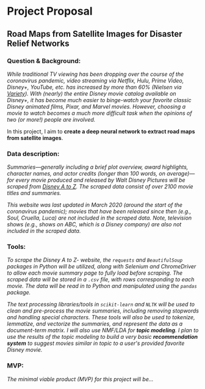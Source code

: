 # Project Proposal
## Road Maps from Satellite Images for Disaster Relief Networks

### Question & Background:
_While traditional TV viewing has been dropping over the course of the coronavirus pandemic, video streaming via Netflix, Hulu, Prime Video, Disney+, YouTube, etc. has increased by more than 60% (Nielsen via [Variety](https://variety.com/2020/digital/news/coronavirus-quarantine-life-media-consumption-data-increase-1203535472/)). With (nearly) the entire Disney movie catalog available on Disney+, it has become much easier to binge-watch your favorite classic Disney animated films, Pixar, and Marvel movies. However, choosing a movie to watch becomes a much more difficult task when the opinions of two (or more!) people are involved._

In this project, I aim to **create a deep neural network to extract road maps from satellite images**.


### Data description:
_Summaries&mdash;generally including a brief plot overview, award highlights, character names, and actor credits (longer than 100 words, on average)&mdash;for every movie produced and released by Walt Disney Pictures will be scraped from [Disney A to Z](https://d23.com/disney-a-to-z/). The scraped data consist of over 2100 movie titles and summaries._

_This website was last updated in March 2020 (around the start of the coronavirus pandemic); movies that have been released since then (e.g., Soul, Cruella, Luca) are not included in the scraped data. Note, television shows (e.g., shows on ABC, which is a Disney company) are also not included in the scraped data._


### Tools:
_To scrape the Disney A to Z- website, the `requests` and `BeautifulSoup` packages in Python will be utilized, along with Selenium and ChromeDriver to allow each movie summary page to fully load before scraping. The scraped data will be stored in a `.csv` file, with rows corresponding to each movie. The data will be read in to Python and manipulated using the `pandas` package._

_The text processing libraries/tools in `scikit-learn` and `NLTK` will be used to clean and pre-process the movie summaries, including removing stopwords and handling special characters. These tools will also be used to tokenize, lemmatize, and vectorize the summaries, and represent the data as a document-term matrix. I will also use NMF/LDA for **topic modeling**. I plan to use the results of the topic modeling to build a very basic **recommendation system** to suggest movies similar in topic to a user's provided favorite Disney movie._


### MVP:

_The minimal viable product (MVP) for this project will be..._
